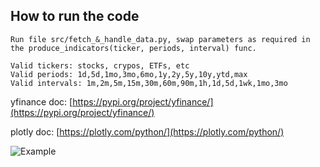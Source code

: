 ## How to run the code

```
Run file src/fetch_&_handle_data.py, swap parameters as required in the produce_indicators(ticker, periods, interval) func.

Valid tickers: stocks, crypos, ETFs, etc
Valid periods: 1d,5d,1mo,3mo,6mo,1y,2y,5y,10y,ytd,max
Valid intervals: 1m,2m,5m,15m,30m,60m,90m,1h,1d,5d,1wk,1mo,3mo

```

yfinance doc: [https://pypi.org/project/yfinance/](https://pypi.org/project/yfinance/)

plotly doc: [https://plotly.com/python/](https://plotly.com/python/)

![Example](https://raw.githubusercontent.com/CaffeinatedKev/crypto-risk-management/master/example.png)
